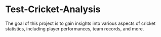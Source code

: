 # Test-Cricket-Analysis
The goal of this project is to gain insights into various aspects of cricket statistics, including player performances, team records, and more.
